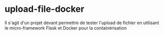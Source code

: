 # upload-file-docker
Il s'agit d'un projet devant permettre de tester l'upload de fichier en utilisant le micro-framework Flask et Docker pour la containérisation
